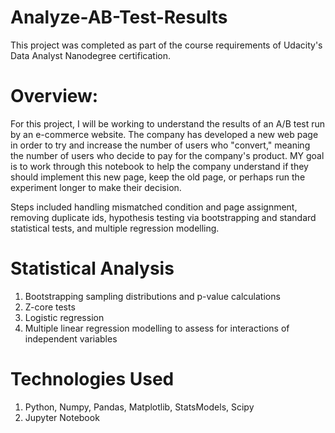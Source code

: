 # Analyze-AB-Test-Results
This project was completed as part of the course requirements of Udacity's Data Analyst Nanodegree certification.

# Overview:
For this project, I will be working to understand the results of an A/B test run by an e-commerce website. The company has developed a new web page in order to try and increase the number of users who "convert," meaning the number of users who decide to pay for the company's product. MY goal is to work through this notebook to help the company understand if they should implement this new page, keep the old page, or perhaps run the experiment longer to make their decision.

Steps included handling mismatched condition and page assignment, removing duplicate ids, hypothesis testing via bootstrapping and standard statistical tests, and multiple regression modelling.

# Statistical Analysis
1. Bootstrapping sampling distributions and p-value calculations
2. Z-core tests
3. Logistic regression
4. Multiple linear regression modelling to assess for interactions of independent variables

# Technologies Used
1. Python, Numpy, Pandas, Matplotlib, StatsModels, Scipy
2. Jupyter Notebook
